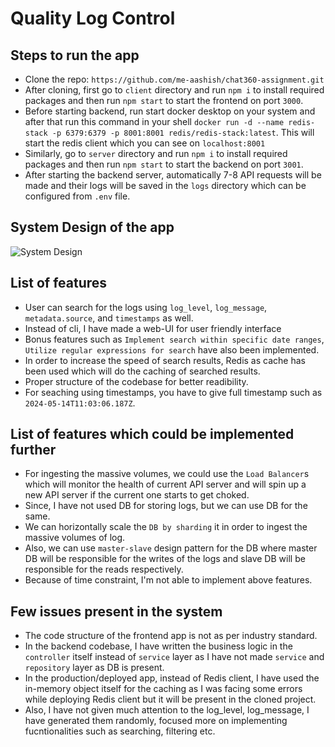 
# Quality Log Control

## Steps to run the app
 - Clone the repo: `https://github.com/me-aashish/chat360-assignment.git`
 - After cloning, first go to `client` directory and run `npm i` to install required packages and then run `npm start` to start the frontend on port `3000`.
 - Before starting backend, run start docker desktop on your system and after that run this command in your shell `docker run -d --name redis-stack -p 6379:6379 -p 8001:8001 redis/redis-stack:latest`. This will start the redis client which you can see on `localhost:8001`
 - Similarly, go to `server` directory and run `npm i` to install required packages and then run `npm start` to start the backend on port `3001`.
 - After starting the backend server, automatically 7-8 API requests will be made and their logs will be saved in the `logs` directory which can be configured from `.env` file.

## System Design of the app
![System Design](https://drive.google.com/file/d/1b0hLAl6UYNZok3sU13UO7WUn66vrijRh/view?usp=sharing)

## List of features
- User can search for the logs using `log_level`, `log_message`, `metadata.source`, and `timestamps` as well.
- Instead of cli, I have made a web-UI for user friendly interface
- Bonus features such as `Implement search within specific date ranges`, `Utilize regular expressions for search` have also been implemented.
- In order to increase the speed of search results, Redis as cache has been used which will do the caching of searched results.
- Proper structure of the codebase for better readibility.
- For seaching using timestamps, you have to give full timestamp such as `2024-05-14T11:03:06.187Z`.

## List of features which could be implemented further
- For ingesting the massive volumes, we could use the `Load Balancer`s which will monitor the health of current API server and will spin up a new API server if the current one starts to get choked.
- Since, I have not used DB for storing logs, but we can use DB for the same.
- We can horizontally scale the `DB by sharding` it in order to ingest the massive volumes of log.
- Also, we can use `master-slave` design pattern for the DB where master DB will be responsible for the writes of the logs and slave DB will be responsible for the reads respectively.
- Because of time constraint, I'm not able to implement above features.

## Few issues present in the system
- The code structure of the frontend app is not as per industry standard.
- In the backend codebase, I have written the business logic in the `controller` itself  instead of `service` layer as I have not made `service` and `repository` layer as DB is present.
- In the production/deployed app, instead of Redis client, I have used the in-memory object itself for the caching as I was facing some errors while deploying Redis client but it will be present in the cloned project.
- Also, I have not given much attention to the log_level, log_message, I have generated them randomly, focused more on implementing fucntionalities such as searching, filtering etc. 




